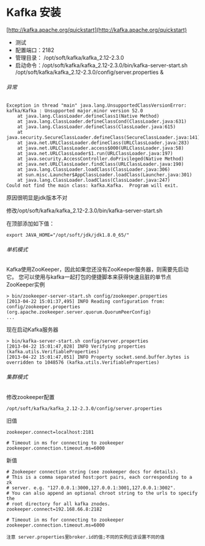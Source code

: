 # Kafka 安装

[http://kafka.apache.org/quickstart](http://kafka.apache.org/quickstart)
* 测试
* 配置端口：2182
* 管理目录： /opt/soft/kafka/kafka_2.12-2.3.0
* 启动命令：/opt/soft/kafka/kafka_2.12-2.3.0/bin/kafka-server-start.sh /opt/soft/kafka/kafka_2.12-2.3.0/config/server.properties &

###### 异常
```log
Exception in thread "main" java.lang.UnsupportedClassVersionError: kafka/Kafka : Unsupported major.minor version 52.0
	at java.lang.ClassLoader.defineClass1(Native Method)
	at java.lang.ClassLoader.defineClassCond(ClassLoader.java:631)
	at java.lang.ClassLoader.defineClass(ClassLoader.java:615)
	at java.security.SecureClassLoader.defineClass(SecureClassLoader.java:141)
	at java.net.URLClassLoader.defineClass(URLClassLoader.java:283)
	at java.net.URLClassLoader.access$000(URLClassLoader.java:58)
	at java.net.URLClassLoader$1.run(URLClassLoader.java:197)
	at java.security.AccessController.doPrivileged(Native Method)
	at java.net.URLClassLoader.findClass(URLClassLoader.java:190)
	at java.lang.ClassLoader.loadClass(ClassLoader.java:306)
	at sun.misc.Launcher$AppClassLoader.loadClass(Launcher.java:301)
	at java.lang.ClassLoader.loadClass(ClassLoader.java:247)
Could not find the main class: kafka.Kafka.  Program will exit.
```
原因很明显是jdk版本不对

修改/opt/soft/kafka/kafka_2.12-2.3.0/bin/kafka-server-start.sh

在顶部添加如下值：
```shell script
export JAVA_HOME="/opt/soft/jdk/jdk1.8.0_65/"
```


###### 单机模式
Kafka使用ZooKeeper，因此如果您还没有ZooKeeper服务器，则需要先启动它。
您可以使用与kafka一起打包的便捷脚本来获得快速且脏的单节点ZooKeeper实例
```shell script
> bin/zookeeper-server-start.sh config/zookeeper.properties
[2013-04-22 15:01:37,495] INFO Reading configuration from: config/zookeeper.properties (org.apache.zookeeper.server.quorum.QuorumPeerConfig)
...
```
现在启动Kafka服务器
```shell script
> bin/kafka-server-start.sh config/server.properties
[2013-04-22 15:01:47,028] INFO Verifying properties (kafka.utils.VerifiableProperties)
[2013-04-22 15:01:47,051] INFO Property socket.send.buffer.bytes is overridden to 1048576 (kafka.utils.VerifiableProperties)
```

###### 集群模式

修改zookeeper配置

    /opt/soft/kafka/kafka_2.12-2.3.0/config/server.properties
    
旧值
```properties
zookeeper.connect=localhost:2181

# Timeout in ms for connecting to zookeeper
zookeeper.connection.timeout.ms=6000
```
新值
```properties
# Zookeeper connection string (see zookeeper docs for details).
# This is a comma separated host:port pairs, each corresponding to a zk
# server. e.g. "127.0.0.1:3000,127.0.0.1:3001,127.0.0.1:3002".
# You can also append an optional chroot string to the urls to specify the
# root directory for all kafka znodes.
zookeeper.connect=192.168.66.8:2182

# Timeout in ms for connecting to zookeeper
zookeeper.connection.timeout.ms=6000
```

    注意 server.properties里broker.id的值;不同的实例应该设置不同的值


